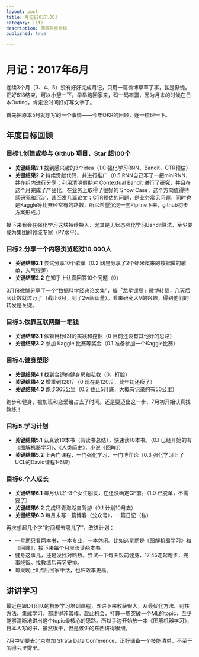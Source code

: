 ```yaml
---
layout: post
title: 月记[2017.06]
category: life
description: 回顾年度目标
published: true

---
```


# 月记：2017年6月

连续3个月（3、4、5）没有好好完成月记，只用一篇微博草草了事，甚是惭愧。正好618结束，可以小憩一下。早早跑回家来，码一码牢骚，因为月末的时候在日本Outing，肯定没时间好好写文字了。

首先把原本5月就想写的一个事情——今年OKR的回顾，逐一梳理一下。

## 年度目标回顾

### 目标1.创建或参与 Github 项目，Star 超100个

* **关键结果2.1** 找到感兴趣的3个idea（1.0 强化学习RNN、Bandit、CTR预估）
* **关键结果2.2** 持续贡献代码，并进行推广（0.5 RNN自己写了一把miniRNN，并在组内进行分享；利用清明假期对 Contextual Bandit 进行了研究，并且在这个月完成了产品化，在业务上取得了很好的 Show Case，这个方向值得持续研究和沉淀，甚至发几篇论文；CTR预估的问题，是业务常见问题，同时也是Kaggle等比赛经常有的路数，所以希望沉淀一套Pipline下来，github初步方案形成。）

接下来我会在强化学习这块持续投入，尤其是无状态强化学习Bandit算法，至少要成为集团的领域专家（P7水平）。

### 目标2.分享一个内容浏览超过10,000人

* **关键结果2.1** 尝试分享10个歌单（0.2 网易分享了2个虾米爬来的数据做的歌单，人气很差）
* **关键结果2.2** 在知乎上认真回答10个问题（0）

3月份微博分享了一个“数据科学经典论文集”，被「龙星镖局」微博转载，几天后阅读数就过万了（截止6月，到了2w阅读量）。看来研究大V的兴趣，得到他们的转发是关键。

### 目标3.依靠互联网赚一笔钱

* **关键结果3.1** 依赖目标[3]的实践和挖掘（0 目前还没有其他好的思路）
* **关键结果3.2** 参加 Kaggle 比赛等奖金（0.1 准备参加一个Kaggle比赛）

### 目标4.健身塑形

* **关键结果4.1** 找到合适的健身房和私教（0，打脸）
* **关键结果4.2** 增重到128斤（0 现在是120斤，比年初还瘦了）
* **关键结果4.3** 跑步365公里（0.2 截止5月底，大概有记录的有50公里）

跑步和健身，被加班和恋爱给占去了时间。还是要迈出这一步，7月初开始认真找教练！

### 目标5.学习计划

* **关键结果5.1** 认真读10本书（有读书总结），快速读10本书。（0.1 已经开始的有《图解机器学习》、《人类简史》，小说《回眸》）
* **关键结果5.2** 上两门课程，一门强化学习、一门博弈论（0.3 强化学习上了UCL的David课程1-6课）

### 目标6.个人成长

* **关键结果6.1** 每月认识1-3个女生朋友，在还没确定GF前。（1.0 已脱单，不需要了）
* **关键结果6.2** 完成环青海湖自驾游（0.1 计划10月去）
* **关键结果6.3** 每月末写一篇博客（公众号），一篇日记（私）

再次想起几个字“时间都去哪儿了”。改进计划：

* 一星期只看两本书，一本专业，一本休闲。比如这星期是《图解机器学习》和《回眸》，接下来每个月应该读两本书。
* 健身这事儿，还是没找对路数。尝试一下每天饭前健身，17:45走起跑步，完事吃饭。找教练后再另安排。
* 每天晚上8点后回家干活，也许效率更高。

## 讲讲学习

最近在跟DT团队的机器学习培训课程，五讲下来收获很大，从最优化方法、到核方法、集成学习，都讲得非常棒。趁此机会，打算一周突破一个ML的topic，至少能够清晰地讲出这个topic最核心的思路。所以手边开始放一本《图解机器学习》，日本人写的书，虽然很干，但是该讲的东西讲得很细。

7月中旬要去北京参加 Strata Data Conference，正好储备一个技能清单，不至于听得云里雾里。
